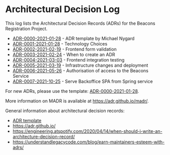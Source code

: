 # Architectural Decision Log

This log lists the Architectural Decision Records (ADRs) for the Beacons Registration Project.

<!-- adrlog -- The index file is autogenerated via a pre-commit hook. -->

- [ADR-0000-2021-01-28](0000-2021-01-28-adr-template.md) - ADR template by Michael Nygard
- [ADR-0001-2021-01-28](0001-2021-01-28-technology-choices.md) - Technology Choices
- [ADR-0002-2021-02-19](0002-2021-02-19-frontend-form-validation.md) - Frontend form validation
- [ADR-0003-2021-02-24](0003-2021-02-24-when-to-adr.md) - When to create an ADR
- [ADR-0004-2021-03-03](0004-2021-03-03-frontend-integration-tests.md) - Frontend integration testing
- [ADR-0005-2021-03-19](0005-2021-03-19-infrastructure-changes-and-deployment.md) - Infrastructure changes and deployment
- [ADR-0006-2021-05-26](0006-2021-05-26-authorisation.md) - Authorisation of access to the Beacons Service
- [ADR-0007-2021-10-25](0007-2021-10-25-serve-backoffice-spa-from-spring.md) - Serve Backoffice SPA from Spring service

<!-- adrlogstop -->

For new ADRs, please use the template: [ADR-0000-2021-01-28](0000-2021-01-28-adr-template.md).

More information on MADR is available at <https://adr.github.io/madr/>.

General information about architectural decision records:

- [ADR template](0000-2021-01-28-adr-template.md)
- <https://adr.github.io/>
- <https://engineering.atspotify.com/2020/04/14/when-should-i-write-an-architecture-decision-record/>
- <https://understandlegacycode.com/blog/earn-maintainers-esteem-with-adrs/>
